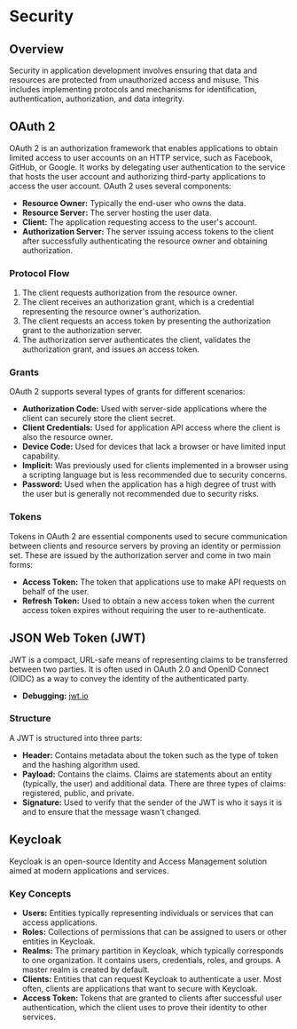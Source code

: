 # Security

## Overview

Security in application development involves ensuring that data and resources are protected from unauthorized access and misuse. This includes implementing protocols and mechanisms for identification, authentication, authorization, and data integrity.

## OAuth 2

OAuth 2 is an authorization framework that enables applications to obtain limited access to user accounts on an HTTP service, such as Facebook, GitHub, or Google. It works by delegating user authentication to the service that hosts the user account and authorizing third-party applications to access the user account. OAuth 2 uses several components:

- **Resource Owner:** Typically the end-user who owns the data.
- **Resource Server:** The server hosting the user data.
- **Client:** The application requesting access to the user's account.
- **Authorization Server:** The server issuing access tokens to the client after successfully authenticating the resource owner and obtaining authorization.

### Protocol Flow

1. The client requests authorization from the resource owner.
2. The client receives an authorization grant, which is a credential representing the resource owner's authorization.
3. The client requests an access token by presenting the authorization grant to the authorization server.
4. The authorization server authenticates the client, validates the authorization grant, and issues an access token.

### Grants

OAuth 2 supports several types of grants for different scenarios:

- **Authorization Code:** Used with server-side applications where the client can securely store the client secret.
- **Client Credentials:** Used for application API access where the client is also the resource owner.
- **Device Code:** Used for devices that lack a browser or have limited input capability.
- **Implicit:** Was previously used for clients implemented in a browser using a scripting language but is less recommended due to security concerns.
- **Password:** Used when the application has a high degree of trust with the user but is generally not recommended due to security risks.

### Tokens

Tokens in OAuth 2 are essential components used to secure communication between clients and resource servers by proving an identity or permission set. These are issued by the authorization server and come in two main forms:

- **Access Token:** The token that applications use to make API requests on behalf of the user.
- **Refresh Token:** Used to obtain a new access token when the current access token expires without requiring the user to re-authenticate.

## JSON Web Token (JWT)

JWT is a compact, URL-safe means of representing claims to be transferred between two parties. It is often used in OAuth 2.0 and OpenID Connect (OIDC) as a way to convey the identity of the authenticated party.

- **Debugging:** [jwt.io](https://jwt.io/)

### Structure

A JWT is structured into three parts:

- **Header:** Contains metadata about the token such as the type of token and the hashing algorithm used.
- **Payload:** Contains the claims. Claims are statements about an entity (typically, the user) and additional data. There are three types of claims: registered, public, and private.
- **Signature:** Used to verify that the sender of the JWT is who it says it is and to ensure that the message wasn't changed.

## Keycloak

Keycloak is an open-source Identity and Access Management solution aimed at modern applications and services.

### Key Concepts

- **Users:** Entities typically representing individuals or services that can access applications.
- **Roles:** Collections of permissions that can be assigned to users or other entities in Keycloak.
- **Realms:** The primary partition in Keycloak, which typically corresponds to one organization. It contains users, credentials, roles, and groups. A master realm is created by default.
- **Clients:** Entities that can request Keycloak to authenticate a user. Most often, clients are applications that want to secure with Keycloak.
- **Access Token:** Tokens that are granted to clients after successful user authentication, which the client uses to prove their identity to other services.
